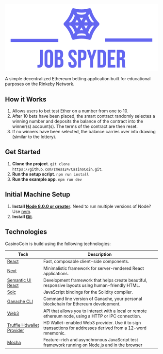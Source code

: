 <img src="logo.png" width="600px"/>

A simple decentralized Ethereum betting application built for educational purposes on the Rinkeby Network.

## How it Works

1. Allows users to bet test Ether on a number from one to 10.
2. After 10 bets have been placed, the smart contract randomly selectes a winning number and deposits the balance of the contract into the winner(s) account(s). The terms of the contract are then reset.
3. If no winners have been selected, the balance carries over into drawing (similar to the lottery).

## Get Started

1. **Clone the project**. `git clone https://github.com/zmess24/CasinoCoin.git`.
2. **Run the setup script**. `npm run install`
3. **Run the example app**. `npm run dev`

## Initial Machine Setup

1. **Install [Node 8.0.0 or greater](https://nodejs.org)**. Need to run multiple versions of Node? Use [nvm](https://github.com/creationix/nvm).
2. **Install [Git](https://git-scm.com/downloads)**.

## Technologies

CasinoCoin is build using the following technologies:

| **Tech**                                                                               | **Description**                                                                                             |
| -------------------------------------------------------------------------------------- | ----------------------------------------------------------------------------------------------------------- |
| [React](https://facebook.github.io/react/)                                             | Fast, composable client-side components.                                                                    |
| [Next](https://github.com/zeit/next.js/)                                               | Minimalistic framework for server-rendered React applications.                                              |
| [Semantic UI React](https://github.com/Semantic-Org/Semantic-UI-React)                 | Development framework that helps create beautiful, responsive layouts using human-friendly HTML.            |
| [Solc](https://github.com/ethereum/solc-js)                                            | JavaScript bindings for the Solidity compiler.                                                              |
| [Ganache CLI](https://github.com/trufflesuite/ganache-cli)                             | Command line version of Ganache, your personal blockchain for Ethereum development.                         |
| [Web3](https://github.com/ethereum/web3.js/)                                           | API that allows you to interact with a local or remote ethereum node, using a HTTP or IPC connection.       |
| [Truffle Hdwallet Provider](https://github.com/trufflesuite/truffle-hdwallet-provider) | HD Wallet-enabled Web3 provider. Use it to sign transactions for addresses derived from a 12-word mnemonic. |
| [Mocha](https://github.com/mochajs/mocha)                                              | Feature-rich and asynchronous JavaScript test framework running on Node.js and in the browser               |
